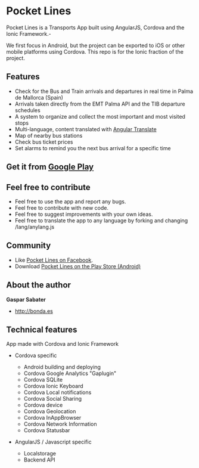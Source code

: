 Pocket Lines
============

Pocket Lines is a Transports App built using AngularJS, Cordova and the Ionic Framework.-

We first focus in Android, but the project can be exported to iOS or other mobile platforms using Cordova. This repo is for the Ionic fraction of the project.

## Features
* Check for the Bus and Train arrivals and departures in real time in Palma de Mallorca (Spain)
* Arrivals taken directly from the EMT Palma API and the TIB departure schedules
* A system to organize and collect the most important and most visited stops
* Multi-language, content translated with [Angular Translate](https://github.com/angular-translate/angular-translate)
* Map of nearby bus stations
* Check bus ticket prices
* Set alarms to remind you the next bus arrival for a specific time

## Get it from [Google Play](https://play.google.com/store/apps/details?id=es.bonda.pocketlines)

## Feel free to contribute

* Feel free to use the app and report any bugs.
* Feel free to contribute with new code.
* Feel free to suggest improvements with your own ideas.
* Feel free to translate the app to any language by forking and changing /lang/anylang.js

## Community
* Like [Pocket Lines on Facebook](https://www.facebook.com/PocketLines).
* Download [Pocket Lines on the Play Store (Android)](https://play.google.com/store/apps/details?id=es.bonda.pocketlines)

## About the author

**Gaspar Sabater**
+ <http://bonda.es>

## Technical features

App made with Cordova and Ionic Framework

* Cordova specific
	* Android building and deploying
	* Cordova Google Analytics "Gaplugin"
	* Cordova SQLite
	* Cordova Ionic Keyboard
	* Cordova Local notifications
	* Cordova Social Sharing
	* Cordova device
	* Cordova Geolocation
	* Cordova InAppBrowser
	* Cordova Network Information
	* Cordova Statusbar

* AngularJS / Javascript specific
	* Localstorage
	* Backend API
